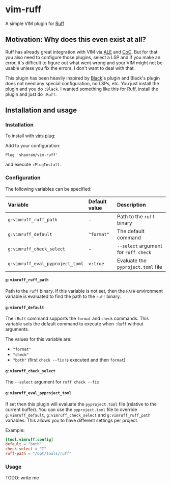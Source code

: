 # vim-ruff

A simple VIM plugin for [Ruff][1]

## Motivation: Why does this even exist at all?

Ruff has already great integration with VIM via [ALE][2] and [CoC][3].
But for that you also need to configure those plugins, select a LSP
and if you make an error, it's difficult to figure out what went wrong and
your VIM might not be usable unless you fix the errors. I don't want to
deal with that.

This plugin has been heavily inspired by [Black][4]'s plugin and Black's plugin
does not need any special configuration, no LSPs, etc. You just install the plugin
and you do `:Black`. I wanted something like this for Ruff, install the plugin
and just do `:Ruff`.


## Installation and usage

### Installation

To install with [vim-plug][1]:

Add to your configuration:

```
Plug 'shaoran/vim-ruff'
```

and execute `:PlugInstall`.


### Configuration

The following variables can be specified:

| Variable | Default value | Description |
|:----|:----|:----|
| `g:vimruff_ruff_path` | - | Path to the `ruff` binary |
| `g:vimruff_default` | `"format"` | The default command |
| `g:vimruff_check_select` | - | `--select` argument for `ruff check` |
| `g:vimruff_eval_pyproject_toml` | `v:true` | Evaluate the `pyproject.toml` file |


#### `g:vimruff_ruff_path`

Path to the `ruff` binary. If this variable is not set, then the `PATH`
environment variable is evaluated to find the path to the `ruff` binary.

#### `g:vimruff_default`

The `:Ruff` command supports the `format` and `check` commands. This variable
sets the default command to execute when `:Ruff` without arguments.

The values for this variable are:

- `"format"`
- `"check"`
- `"both"` (first `check --fix` is executed and then `format`)


#### `g:vimruff_check_select`

The `--select` argument for `ruff check --fix`

#### `g:vimruff_eval_pyproject_toml`

If set then this plugin will evaluate the `pyproject.toml` file (relative
to the current buffer). You can use the `pyproject.toml` file to override
`g:vimruff_default`, `g:vimruff_check_select` and `g:vimruff_ruff_path`
variables. This allows you to have different settings per project.

Example:

```toml
[tool.vimruff.config]
default = "both"
check-select = "I"
ruff-path = "/opt/tools/ruff"
```


### Usage

TODO: write me


[1]: https://github.com/astral-sh/ruff
[2]: https://github.com/dense-analysis/ale
[3]: https://github.com/neoclide/coc.nvim
[4]: https://github.com/psf/black
[5]: https://github.com/junegunn/vim-plug
